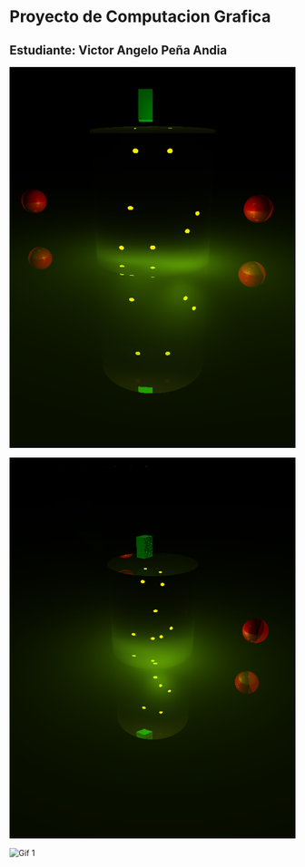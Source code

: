 # Proyecto de Computacion Grafica

## Estudiante: Victor Angelo Peña Andia

![Imagen 1](https://github.com/v1c7or20/proyecto-CG/blob/main/imagenes/imagen3.bmp)

![Imagen 2](https://github.com/v1c7or20/proyecto-CG/blob/main/imagenes/imagen625.bmp)

![Gif 1](https://github.com/v1c7or20/proyecto-CG/blob/main/imagenes/first.gif)
